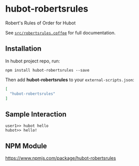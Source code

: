 # hubot-robertsrules

Robert's Rules of Order for Hubot

See [`src/robertsrules.coffee`](src/robertsrules.coffee) for full documentation.

## Installation

In hubot project repo, run:

`npm install hubot-robertsrules --save`

Then add **hubot-robertsrules** to your `external-scripts.json`:

```json
[
  "hubot-robertsrules"
]
```

## Sample Interaction

```
user1>> hubot hello
hubot>> hello!
```

## NPM Module

https://www.npmjs.com/package/hubot-robertsrules
